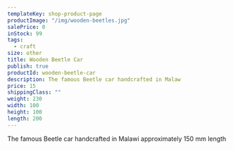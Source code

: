 ```yaml
---
templateKey: shop-product-page
productImage: "/img/wooden-beetles.jpg"
salePrice: 0
inStock: 99
tags:
  - craft
size: other
title: Wooden Beetle Car
publish: true
productId: wooden-beetle-car
description: The famous Beetle car handcrafted in Malaw
price: 15
shippingClass: ""
weight: 230
width: 100
height: 100
length: 200
---
```


The famous Beetle car handcrafted in Malawi approximately 150 mm length
